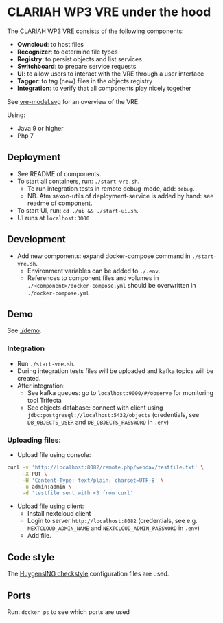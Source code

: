 CLARIAH WP3 VRE under the hood
===

The CLARIAH WP3 VRE consists of the following components:

- **Owncloud**: to host files
- **Recognizer**: to determine file types
- **Registry**: to persist objects and list services
- **Switchboard**: to prepare service requests
- **UI**: to allow users to interact with the VRE through a user interface
- **Tagger**: to tag (new) files in the objects registry
- **Integration**: to verify that all components play nicely together

See [vre-model.svg](vre-model.svg) for an overview of the VRE.

Using:
- Java 9 or higher
- Php 7

Deployment
---

- See README of components.
- To start all containers, run: `./start-vre.sh`. 
  - To run integration tests in remote debug-mode, add: `debug`.
  - NB. Atm saxon-utils of deployment-service is added by hand: see readme of component.
- To start UI, run: `cd ./ui && ./start-ui.sh`. 
- UI runs at `localhost:3000`

Development
---

- Add new components: expand docker-compose command in `./start-vre.sh`.
    - Environment variables can be added to `./.env`.
    - References to component files and volumes in `./<component>/docker-compose.yml` should be overwritten in `./docker-compose.yml`
  
Demo
---

See [./demo](./demo/README.md).

### Integration
- Run `./start-vre.sh`.
- During integration tests files will be uploaded and kafka topics will be created.
- After integration:
  - See kafka queues: go to `localhost:9000/#/observe` for monitoring tool Trifecta
  - See objects database: connect with client using `jdbc:postgresql://localhost:5432/objects` (credentials, see `DB_OBJECTS_USER` and `DB_OBJECTS_PASSWORD` in `.env`)

### Uploading files:

- Upload file using console:

```sh
curl -v 'http://localhost:8082/remote.php/webdav/testfile.txt' \
     -X PUT \
     -H 'Content-Type: text/plain; charset=UTF-8' \
     -u admin:admin \
     -d 'testfile sent with <3 from curl'
```

- Upload file using client:
  - Install nextcloud client
  - Login to server `http://localhost:8082` (credentials, see e.g. `NEXTCLOUD_ADMIN_NAME` and `NEXTCLOUD_ADMIN_PASSWORD` in `.env`)
  - Add file.

## Code style

The [HuygensING checkstyle](https://github.com/HuygensING/checkstyle) configuration files are used.

## Ports

Run: `docker ps` to see which ports are used
